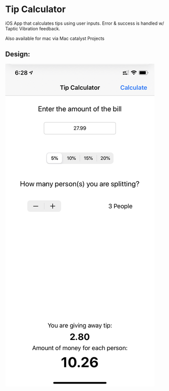 # Tip Calculator
iOS App that calculates tips using user inputs. Error &amp; success is handled w/ Taptic Vibration feedback.

Also available for mac via Mac catalyst Projects

## Design:
![iOS View](Documentation/screenshot.jpeg)
